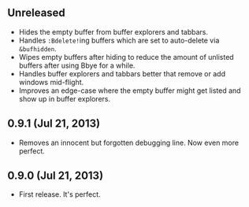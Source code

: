## Unreleased
- Hides the empty buffer from buffer explorers and tabbars.
- Handles `:Bdelete!`ing buffers which are set to auto-delete via `&bufhidden`.
- Wipes empty buffers after hiding to reduce the amount of unlisted buffers after using Bbye for a while.
- Handles buffer explorers and tabbars better that remove or add windows mid-flight.
- Improves an edge-case where the empty buffer might get listed and show up in buffer explorers.

## 0.9.1 (Jul 21, 2013)
- Removes an innocent but forgotten debugging line. Now even more perfect.

## 0.9.0 (Jul 21, 2013)
- First release. It's perfect.
